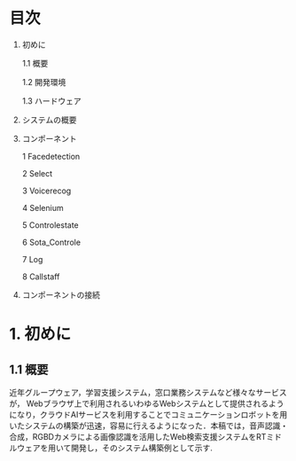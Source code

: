 # 目次
1. 初めに

   1.1 概要

   1.2 開発環境

   1.3 ハードウェア

2. システムの概要

3. コンポーネント

   1 Facedetection

   2 Select

   3 Voicerecog

   4 Selenium

   5 Controlestate

   6 Sota_Controle

   7 Log

   8 Callstaff

5. コンポーネントの接続
# 1. 初めに
## 1.1 概要
近年グループウェア，学習支援システム，窓口業務システムなど様々なサービスが， Webブラウザ上で利用されるいわゆるWebシステムとして提供されるようになり，クラウドAIサービスを利用することでコミュニケーションロボットを用いたシステムの構築が迅速，容易に行えるようになった．本稿では，音声認識・合成，RGBDカメラによる画像認識を活用したWeb検索支援システムをRTミドルウェアを用いて開発し，そのシステム構築例として示す.




